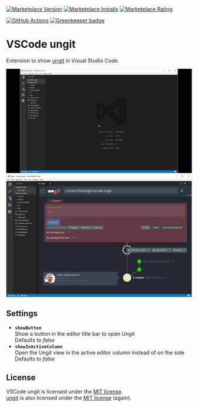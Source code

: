 [![Marketplace Version](https://vsmarketplacebadge.apphb.com/version-short/hirse.vscode-ungit.svg)](https://marketplace.visualstudio.com/items?itemName=Hirse.vscode-ungit)
[![Marketplace Installs](https://vsmarketplacebadge.apphb.com/installs-short/Hirse.vscode-ungit.svg)](https://marketplace.visualstudio.com/items?itemName=Hirse.vscode-ungit)
[![Marketplace Rating](https://vsmarketplacebadge.apphb.com/rating-short/hirse.vscode-ungit.svg)](https://marketplace.visualstudio.com/items?itemName=Hirse.vscode-ungit#review-details)

[![GitHub Actions](https://github.com/Hirse/vscode-ungit/actions/workflows/main.yml/badge.svg)](https://github.com/Hirse/vscode-ungit/actions/workflows/main.yml)
[![Greenkeeper badge](https://badges.greenkeeper.io/Hirse/vscode-ungit.svg)](https://greenkeeper.io/)

# VSCode ungit
Extension to show [ungit][ungit] in Visual Studio Code.

![Ungit in VSCode as gif](https://raw.githubusercontent.com/Hirse/vscode-ungit/master/screenshots/ungit.gif)
![Ungit in VSCode](https://raw.githubusercontent.com/Hirse/vscode-ungit/master/screenshots/ungit.png)

## Settings
-   **`showButton`**  
    Show a button in the editor title bar to open Ungit  
    Defaults to _false_
-   **`showInActiveColumn`**  
    Open the Ungit view in the active editor column instead of on the side  
    Defaults to _false_

## License
VSCode ungit is licensed under the [MIT license][MIT].  
[ungit][ungit] is also licensed under the [MIT license][MIT] (again).


[MIT]: http://opensource.org/licenses/MIT
[ungit]: https://github.com/FredrikNoren/ungit
